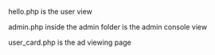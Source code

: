 hello.php is the user view


admin.php inside the admin folder is the admin console view

user_card.php is the ad viewing page
